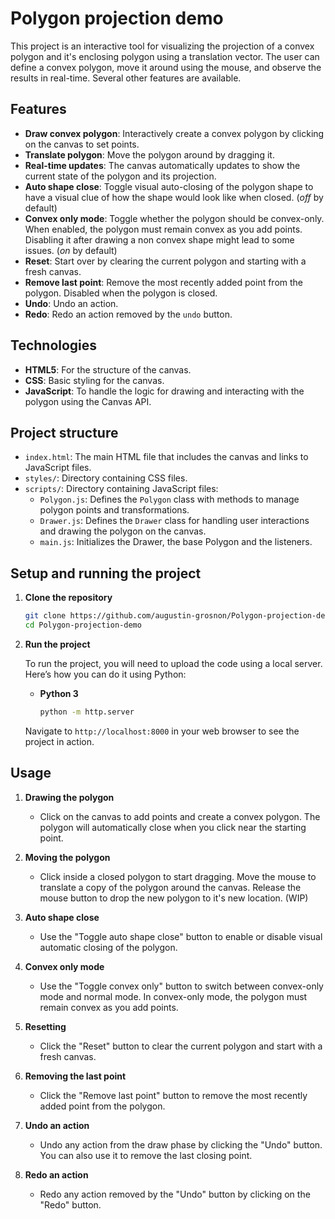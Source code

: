 # Polygon projection demo

This project is an interactive tool for visualizing the projection of a convex polygon and it's enclosing polygon using a translation vector. The user can define a convex polygon, move it around using the mouse, and observe the results in real-time. Several other features are available.

## Features

- **Draw convex polygon**: Interactively create a convex polygon by clicking on the canvas to set points.
- **Translate polygon**: Move the polygon around by dragging it.
- **Real-time updates**: The canvas automatically updates to show the current state of the polygon and its projection.
- **Auto shape close**: Toggle visual auto-closing of the polygon shape to have a visual clue of how the shape would look like when closed. (*off* by default)
- **Convex only mode**: Toggle whether the polygon should be convex-only. When enabled, the polygon must remain convex as you add points. Disabling it after drawing a non convex shape might lead to some issues. (*on* by default)
- **Reset**: Start over by clearing the current polygon and starting with a fresh canvas.
- **Remove last point**: Remove the most recently added point from the polygon. Disabled when the polygon is closed.
- **Undo**: Undo an action.
- **Redo**: Redo an action removed by the `undo` button.

## Technologies

- **HTML5**: For the structure of the canvas.
- **CSS**: Basic styling for the canvas.
- **JavaScript**: To handle the logic for drawing and interacting with the polygon using the Canvas API.

## Project structure

- `index.html`: The main HTML file that includes the canvas and links to JavaScript files.
- `styles/`: Directory containing CSS files.
- `scripts/`: Directory containing JavaScript files:
  - `Polygon.js`: Defines the `Polygon` class with methods to manage polygon points and transformations.
  - `Drawer.js`: Defines the `Drawer` class for handling user interactions and drawing the polygon on the canvas.
  - `main.js`: Initializes the Drawer, the base Polygon and the listeners.

## Setup and running the project

1. **Clone the repository**

   ```bash
   git clone https://github.com/augustin-grosnon/Polygon-projection-demo.git
   cd Polygon-projection-demo
   ```

2. **Run the project**

   To run the project, you will need to upload the code using a local server. Here’s how you can do it using Python:

   - **Python 3**

     ```bash
     python -m http.server
     ```

   Navigate to `http://localhost:8000` in your web browser to see the project in action.

## Usage

1. **Drawing the polygon**
   - Click on the canvas to add points and create a convex polygon. The polygon will automatically close when you click near the starting point.

2. **Moving the polygon**
   - Click inside a closed polygon to start dragging. Move the mouse to translate a copy of the polygon around the canvas. Release the mouse button to drop the new polygon to it's new location. (WIP)

3. **Auto shape close**
   - Use the "Toggle auto shape close" button to enable or disable visual automatic closing of the polygon.

4. **Convex only mode**
   - Use the "Toggle convex only" button to switch between convex-only mode and normal mode. In convex-only mode, the polygon must remain convex as you add points.

5. **Resetting**
   - Click the "Reset" button to clear the current polygon and start with a fresh canvas.

6. **Removing the last point**
   - Click the "Remove last point" button to remove the most recently added point from the polygon.

7. **Undo an action**
   - Undo any action from the draw phase by clicking the "Undo" button. You can also use it to remove the last closing point.

8. **Redo an action**
   - Redo any action removed by the "Undo" button by clicking on the "Redo" button.
